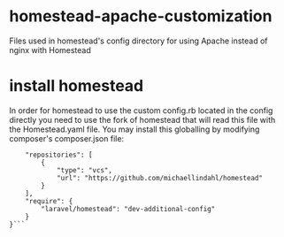 # homestead-apache-customization
Files used in homestead's config directory for using Apache instead of nginx with Homestead

# install homestead
In order for homestead to use the custom config.rb located in the config directly you need
to use the fork of homestead that will read this file with the Homestead.yaml file. You may
install this globalling by modifying composer's composer.json file:

```{
    "repositories": [
        {
            "type": "vcs",
            "url": "https://github.com/michaellindahl/homestead"
        }
    ],
    "require": {
        "laravel/homestead": "dev-additional-config"
    }
}```
